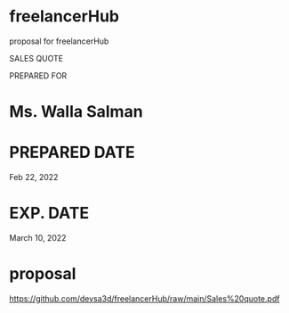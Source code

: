 # freelancerHub
proposal for  freelancerHub

SALES QUOTE 


PREPARED FOR
# Ms. Walla Salman


# PREPARED DATE
Feb 22, 2022

# EXP. DATE
March 10, 2022

# proposal 

https://github.com/devsa3d/freelancerHub/raw/main/Sales%20quote.pdf
